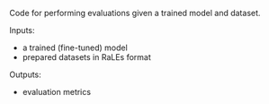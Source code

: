 Code for performing evaluations given a trained model and dataset.

Inputs:
- a trained (fine-tuned) model
- prepared datasets in RaLEs format

Outputs:
- evaluation metrics